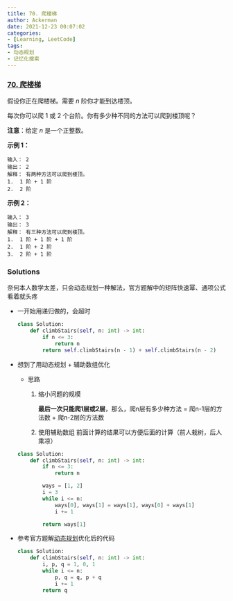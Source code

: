 ```yaml
---
title: 70. 爬楼梯
author: Ackerman
date: 2021-12-23 00:07:02
categories:
- [Learning, LeetCode]
tags:
- 动态规划
- 记忆化搜索
---
```


### [70. 爬楼梯](https://leetcode-cn.com/problems/climbing-stairs/)

假设你正在爬楼梯。需要 *n* 阶你才能到达楼顶。

每次你可以爬 1 或 2 个台阶。你有多少种不同的方法可以爬到楼顶呢？

<!-- more -->

**注意**：给定 *n* 是一个正整数。

**示例 1：**

```
输入： 2
输出： 2
解释： 有两种方法可以爬到楼顶。
1.  1 阶 + 1 阶
2.  2 阶
```

**示例 2：**

```
输入： 3
输出： 3
解释： 有三种方法可以爬到楼顶。
1.  1 阶 + 1 阶 + 1 阶
2.  1 阶 + 2 阶
3.  2 阶 + 1 阶
```



### Solutions

奈何本人数学太差，只会动态规划一种解法，官方题解中的矩阵快速幂、通项公式看着就头疼

- 一开始用递归做的，会超时

  ```python
  class Solution:
      def climbStairs(self, n: int) -> int:
          if n <= 3:
              return n
          return self.climbStairs(n - 1) + self.climbStairs(n - 2)
  ```

- 想到了用动态规划 + 辅助数组优化

  - 思路

    1. 缩小问题的规模

       **最后一次只能爬1层或2层**，那么，爬n层有多少种方法 = 爬n-1层的方法数 + 爬n-2层的方法数

    2. 使用辅助数组
       前面计算的结果可以方便后面的计算（前人栽树，后人乘凉）

  ```python
  class Solution:
      def climbStairs(self, n: int) -> int:
          if n <= 3:
              return n
  
          ways = [1, 2]
          i = 3
          while i <= n:
              ways[0], ways[1] = ways[1], ways[0] + ways[1]
              i += 1
  
          return ways[1]
  ```

- 参考官方题解[动态规划](https://leetcode-cn.com/problems/climbing-stairs/solution/pa-lou-ti-by-leetcode-solution/)优化后的代码

  ```python
  class Solution:
      def climbStairs(self, n: int) -> int:
          i, p, q = 1, 0, 1
          while i <= n:
              p, q = q, p + q
              i += 1
          return q
  ```

  
